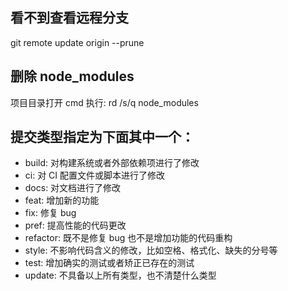 ## 看不到查看远程分支

git remote update origin --prune

## 删除 node_modules

项目目录打开 cmd 执行: rd /s/q node_modules

## 提交类型指定为下面其中一个：

- build: 对构建系统或者外部依赖项进行了修改
- ci: 对 CI 配置文件或脚本进行了修改
- docs: 对文档进行了修改
- feat: 增加新的功能
- fix: 修复 bug
- pref: 提高性能的代码更改
- refactor: 既不是修复 bug 也不是增加功能的代码重构
- style: 不影响代码含义的修改，比如空格、格式化、缺失的分号等
- test: 增加确实的测试或者矫正已存在的测试
- update: 不具备以上所有类型，也不清楚什么类型
